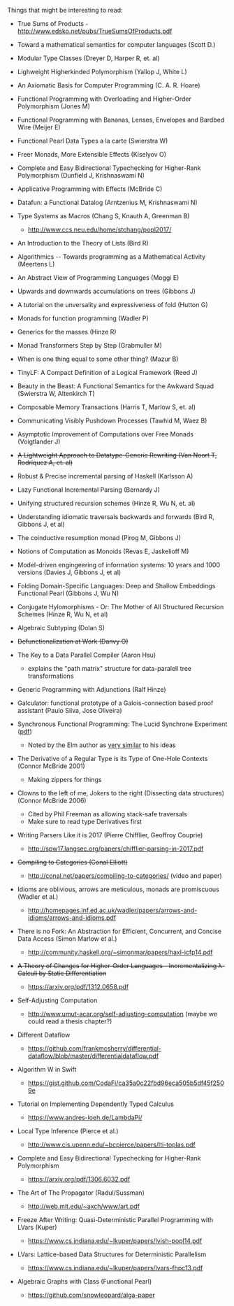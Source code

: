 Things that might be interesting to read:

- True Sums of Products - http://www.edsko.net/pubs/TrueSumsOfProducts.pdf

- Toward a mathematical semantics for computer languages (Scott D.)

- Modular Type Classes (Dreyer D, Harper R, et. al)

- Lighweight Higherkinded Polymorphism (Yallop J, White L)

- An Axiomatic Basis for Computer Programming (C. A. R. Hoare)

- Functional Programming with Overloading and Higher-Order Polymorphism (Jones M)

- Functional Programming with Bananas, Lenses, Envelopes and Bardbed Wire (Meijer E)

- Functional Pearl Data Types a la carte (Swierstra W)

- Freer Monads, More Extensible Effects (Kiselyov O)

- Complete and Easy Bidirectional Typechecking for Higher-Rank Polymorphism (Dunfield J, Krishnaswami N)

- Applicative Programming with Effects (McBride C)

- Datafun: a Functional Datalog (Arntzenius M, Krishnaswami N)

- Type Systems as Macros (Chang S, Knauth A, Greenman B)
  - http://www.ccs.neu.edu/home/stchang/popl2017/

- An Introduction to the Theory of Lists (Bird R)

- Algorithmics -- Towards programming as a Mathematical Activity (Meertens L)

- An Abstract View of Programming Languages (Moggi E)

- Upwards and downwards accumulations on trees (Gibbons J)

- A tutorial on the unversality and expressiveness of fold (Hutton G)

- Monads for function programming (Wadler P)

- Generics for the masses (Hinze R)

- Monad Transformers Step by Step (Grabmuller M)

- When is one thing equal to some other thing? (Mazur B)

- TinyLF: A Compact Definition of a Logical Framework (Reed J)

- Beauty in the Beast: A Functional Semantics for the Awkward Squad (Swierstra W, Altenkirch T)

- Composable Memory Transactions (Harris T, Marlow S, et. al)

- Communicating Visibly Pushdown Processes (Tawhid M, Waez B)

- Asymptotic Improvement of Computations over Free Monads (Voigtlander J)

- ~~A Lightweight Approach to Datatype-Generic Rewriting (Van Noort T, Rodriquez A, et. al)~~

- Robust & Precise incremental parsing of Haskell (Karlsson A)

- Lazy Functional Incremental Parsing (Bernardy J)

- Unifying structured recursion schemes (Hinze R, Wu N, et. al)

- Understanding idiomatic traversals backwards and forwards (Bird R, Gibbons J, et al)

- The coinductive resumption monad (Pirog M, Gibbons J)

- Notions of Computation as Monoids (Revas E, Jaskelioff M)

- Model-driven engingeering of information systems: 10 years and 1000 versions (Davies J, Gibbons J, et al)

- Folding Domain-Specific Languages: Deep and Shallow Embeddings Functional Pearl (Gibbons J, Wu N)

- Conjugate Hylomorphisms - Or: The Mother of All Structured Recursion Schemes (Hinze R, Wu N, et al)

- Algebraic Subtyping (Dolan S)

- ~~Defunctionalization at Work (Danvy O)~~

- The Key to a Data Parallel Compiler (Aaron Hsu)
    - explains the "path matrix" structure for data-paralell tree transformations

- Generic Programming with Adjunctions (Ralf Hinze)

- Galculator: functional prototype of a Galois-connection based proof assistant (Paulo Silva, Jose Oliveira)

- Synchronous Functional Programming: The Lucid Synchrone Experiment ([pdf](http://www.di.ens.fr/~pouzet/bib/chap_lucid_synchrone_english_iste08.pdf))
   - Noted by the Elm author as [very similar](http://elm-lang.org/blog/farewell-to-frp) to his ideas

- The Derivative of a Regular Type is its Type of One-Hole Contexts (Connor McBride 2001)
   - Making zippers for things

- Clowns to the left of me, Jokers to the right (Dissecting data structures) (Connor McBride 2006)
   - Cited by Phil Freeman as allowing stack-safe traversals
   - Make sure to read type Derivatives first
   
- Writing Parsers Like it is 2017 (Pierre Chifflier, Geoffroy Couprie)
   - http://spw17.langsec.org/papers/chifflier-parsing-in-2017.pdf

- ~~Compiling to Categories (Conal Elliott)~~
   - http://conal.net/papers/compiling-to-categories/ (video and paper)
   
- Idioms are oblivious, arrows are meticulous, monads are promiscuous (Wadler et al.)
   - http://homepages.inf.ed.ac.uk/wadler/papers/arrows-and-idioms/arrows-and-idioms.pdf
  
- There is no Fork: An Abstraction for Efficient, Concurrent, and Concise Data Access (Simon Marlow et al.)
   - http://community.haskell.org/~simonmar/papers/haxl-icfp14.pdf
   
- ~~A Theory of Changes for Higher-Order Languages - Incrementalizing λ-Calculi by Static Differentiation~~
   - https://arxiv.org/pdf/1312.0658.pdf

- Self-Adjusting Computation
   - http://www.umut-acar.org/self-adjusting-computation (maybe we could read a thesis chapter?)
   
- Different Dataflow
   - https://github.com/frankmcsherry/differential-dataflow/blob/master/differentialdataflow.pdf

- Algorithm W in Swift
   - https://gist.github.com/CodaFi/ca35a0c22fbd96eca505b5df45f2509e
   
- Tutorial on Implementing Dependently Typed Calculus
   - https://www.andres-loeh.de/LambdaPi/
   
- Local Type Inference (Pierce et al.)
   - http://www.cis.upenn.edu/~bcpierce/papers/lti-toplas.pdf
   
- Complete and Easy Bidirectional Typechecking for Higher-Rank Polymorphism
   - https://arxiv.org/pdf/1306.6032.pdf

- The Art of The Propagator (Radul/Sussman)
   - http://web.mit.edu/~axch/www/art.pdf
   
- Freeze After Writing: Quasi-Deterministic Parallel Programming with LVars (Kuper)
   - https://www.cs.indiana.edu/~lkuper/papers/lvish-popl14.pdf
   
- LVars: Lattice-based Data Structures for Deterministic Parallelism
   - https://www.cs.indiana.edu/~lkuper/papers/lvars-fhpc13.pdf
   
- Algebraic Graphs with Class (Functional Pearl)
   - https://github.com/snowleopard/alga-paper
